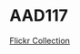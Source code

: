 # AAD117

[Flickr Collection](https://www.flickr.com/photos/hayleygregg/collections/72157650779892609/)
